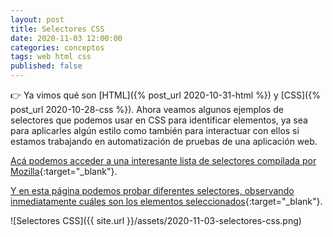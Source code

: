 ```yaml
---
layout: post
title: Selectores CSS
date: 2020-11-03 12:00:00
categories: conceptos
tags: web html css
published: false
---
```


👉 Ya vimos qué son [HTML]({% post_url 2020-10-31-html %}) y [CSS]({% post_url 2020-10-28-css %}).
Ahora veamos algunos ejemplos de selectores que podemos usar en CSS para identificar elementos, ya sea para aplicarles algún estilo como también para interactuar con ellos si estamos trabajando en automatización de pruebas de una aplicación web.

[Acá podemos acceder a una interesante lista de selectores compilada por Mozilla](https://developer.mozilla.org/es/docs/Web/CSS/Referencia_CSS#Selectores){:target="_blank"}.

[Y en esta página podemos probar diferentes selectores, observando inmediatamente cuáles son los elementos seleccionados](https://www.w3schools.com/cssref/trysel.asp){:target="_blank"}.

![Selectores CSS]({{ site.url }}/assets/2020-11-03-selectores-css.png)
